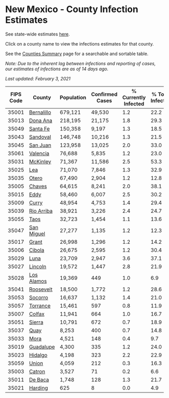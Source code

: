 # New Mexico - County Infection Estimates

See state-wide estimates [here](/infections/us-nm).

Click on a county name to view the infections estimates for that county.

See the [Counties Summary](/infections/summary-counties) page for a searchable and sortable table.

*Note: Due to the inherent lag between infections and reporting of cases, our estimates of infections are as of 14 days ago.*

*Last updated: February 3, 2021*

|   FIPS Code |                   County |   Population |   Confirmed Cases |   % Currently Infected |   % Total Infected |
|-------------|--------------------------|--------------|-------------------|------------------------|--------------------|
|       35001 | [Bernalillo](bernalillo) |      679,121 |            49,530 |                    1.2 |               22.2 |
|       35013 |     [Dona Ana](dona-ana) |      218,195 |            21,175 |                    1.8 |               29.3 |
|       35049 |     [Santa Fe](santa-fe) |      150,358 |             9,197 |                    1.3 |               18.5 |
|       35043 |     [Sandoval](sandoval) |      146,748 |            10,216 |                    1.3 |               21.5 |
|       35045 |     [San Juan](san-juan) |      123,958 |            13,025 |                    2.0 |               33.0 |
|       35061 |     [Valencia](valencia) |       76,688 |             5,835 |                    1.2 |               23.0 |
|       35031 |     [McKinley](mckinley) |       71,367 |            11,586 |                    2.5 |               53.3 |
|       35025 |               [Lea](lea) |       71,070 |             7,846 |                    1.3 |               32.9 |
|       35035 |           [Otero](otero) |       67,490 |             2,904 |                    1.2 |               12.8 |
|       35005 |         [Chaves](chaves) |       64,615 |             8,241 |                    2.0 |               38.1 |
|       35015 |             [Eddy](eddy) |       58,460 |             6,007 |                    2.5 |               30.2 |
|       35009 |           [Curry](curry) |       48,954 |             4,753 |                    1.4 |               29.4 |
|       35039 | [Rio Arriba](rio-arriba) |       38,921 |             3,226 |                    2.4 |               24.7 |
|       35055 |             [Taos](taos) |       32,723 |             1,454 |                    1.1 |               13.6 |
|       35047 | [San Miguel](san-miguel) |       27,277 |             1,135 |                    1.2 |               12.3 |
|       35017 |           [Grant](grant) |       26,998 |             1,296 |                    1.2 |               14.2 |
|       35006 |         [Cibola](cibola) |       26,675 |             2,595 |                    1.2 |               30.4 |
|       35029 |             [Luna](luna) |       23,709 |             2,947 |                    3.6 |               37.1 |
|       35027 |       [Lincoln](lincoln) |       19,572 |             1,447 |                    2.8 |               21.9 |
|       35028 | [Los Alamos](los-alamos) |       19,369 |               449 |                    1.0 |                6.9 |
|       35041 |   [Roosevelt](roosevelt) |       18,500 |             1,772 |                    1.2 |               28.6 |
|       35053 |       [Socorro](socorro) |       16,637 |             1,132 |                    1.4 |               21.0 |
|       35057 |     [Torrance](torrance) |       15,461 |               597 |                    0.8 |               11.9 |
|       35007 |         [Colfax](colfax) |       11,941 |               664 |                    1.0 |               16.7 |
|       35051 |         [Sierra](sierra) |       10,791 |               672 |                    0.7 |               18.9 |
|       35037 |             [Quay](quay) |        8,253 |               400 |                    0.7 |               14.8 |
|       35033 |             [Mora](mora) |        4,521 |               148 |                    0.4 |                9.7 |
|       35019 |   [Guadalupe](guadalupe) |        4,300 |               335 |                    1.2 |               24.0 |
|       35023 |       [Hidalgo](hidalgo) |        4,198 |               323 |                    2.2 |               22.9 |
|       35059 |           [Union](union) |        4,059 |               212 |                    0.3 |               16.3 |
|       35003 |         [Catron](catron) |        3,527 |                71 |                    0.2 |                6.6 |
|       35011 |       [De Baca](de-baca) |        1,748 |               128 |                    1.3 |               21.7 |
|       35021 |       [Harding](harding) |          625 |                 8 |                    0.0 |                4.9 |